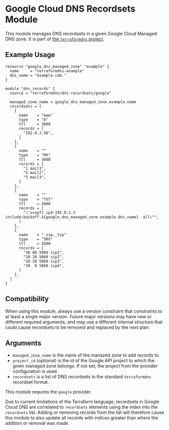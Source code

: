 # Google Cloud DNS Recordsets Module

This module manages DNS recordsets in a given Google Cloud Managed DNS zone. It
is part of [the `terraformdns` project](https://terraformdns.github.io/).

## Example Usage

```hcl
resource "google_dns_managed_zone" "example" {
  name     = "terraformdns-example"
  dns_name = "example.com."
}

module "dns_records" {
  source = "terraformdns/dns-recordsets/google"

  managed_zone_name = google_dns_managed_zone.example.name
  recordsets = [
    {
      name    = "www"
      type    = "A"
      ttl     = 3600
      records = [
        "192.0.2.56",
      ]
    },
    {
      name    = ""
      type    = "MX"
      ttl     = 3600
      records = [
        "1 mail1",
        "5 mail2",
        "5 mail3",
      ]
    },
    {
      name    = ""
      type    = "TXT"
      ttl     = 3600
      records = [
        "\"v=spf1 ip4:192.0.2.3 include:backoff.${google_dns_managed_zone.example.dns_name} -all\"",
      ]
    },
    {
      name    = "_sip._tcp"
      type    = "SRV"
      ttl     = 3600
      records = [
        "10 60 5060 sip1",
        "10 20 5060 sip2",
        "10 20 5060 sip3",
        "20  0 5060 sip4",
      ]
    },
  ]
}
```

## Compatibility

When using this module, always use a version constraint that constraints to at
least a single major version. Future major versions may have new or different
required arguments, and may use a different internal structure that could
cause recordsets to be removed and replaced by the next plan.

## Arguments

- `managed_zone_name` is the name of the manazed zone to add records to.
- `project_id` (optional) is the id of the Google API project to which the
  given managed zone belongs. If not set, the project from the provider
  configuration is used.
- `recordsets` is a list of DNS recordsets in the standard `terraformdns`
  recordset format.

This module requires the `google` provider.

Due to current limitations of the Terraform language, recordsets in Google
Cloud DNS are correlated to `recordsets` elements using the index into the
`recordsets` list. Adding or removing records from the list will therefore
cause this module to also update all records with indices greater than where
the addition or removal was made.
